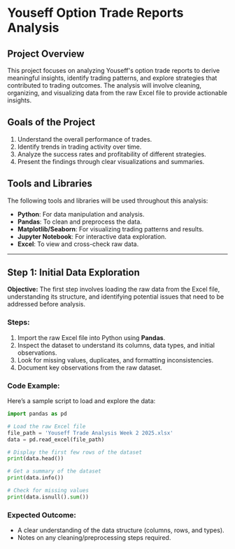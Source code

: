 # Youseff Option Trade Reports Analysis

## Project Overview

This project focuses on analyzing Youseff's option trade reports to derive meaningful insights, identify trading patterns, and explore strategies that contributed to trading outcomes. The analysis will involve cleaning, organizing, and visualizing data from the raw Excel file to provide actionable insights.

## Goals of the Project

1. Understand the overall performance of trades.
2. Identify trends in trading activity over time.
3. Analyze the success rates and profitability of different strategies.
4. Present the findings through clear visualizations and summaries.

## Tools and Libraries

The following tools and libraries will be used throughout this analysis:

- **Python**: For data manipulation and analysis.
- **Pandas**: To clean and preprocess the data.
- **Matplotlib/Seaborn**: For visualizing trading patterns and results.
- **Jupyter Notebook**: For interactive data exploration.
- **Excel**: To view and cross-check raw data.

---

## Step 1: Initial Data Exploration

**Objective:** The first step involves loading the raw data from the Excel file, understanding its structure, and identifying potential issues that need to be addressed before analysis.

### Steps:
1. Import the raw Excel file into Python using **Pandas**.
2. Inspect the dataset to understand its columns, data types, and initial observations.
3. Look for missing values, duplicates, and formatting inconsistencies.
4. Document key observations from the raw dataset.

### Code Example:
Here’s a sample script to load and explore the data:

```python
import pandas as pd

# Load the raw Excel file
file_path = 'Youseff Trade Analysis Week 2 2025.xlsx'
data = pd.read_excel(file_path)

# Display the first few rows of the dataset
print(data.head())

# Get a summary of the dataset
print(data.info())

# Check for missing values
print(data.isnull().sum())
```

### Expected Outcome:
- A clear understanding of the data structure (columns, rows, and types).
- Notes on any cleaning/preprocessing steps required.